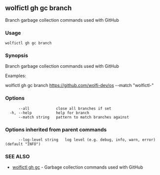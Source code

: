 ## wolfictl gh gc branch

Branch garbage collection commands used with GitHub

### Usage

```
wolfictl gh gc branch
```

### Synopsis

Branch garbage collection commands used with GitHub

Examples:

wolfictl gh gc branch https://github.com/wolfi-dev/os --match "wolfictl-"


### Options

```
      --all            close all branches if set
  -h, --help           help for branch
      --match string   pattern to match branches against
```

### Options inherited from parent commands

```
      --log-level string   log level (e.g. debug, info, warn, error) (default "INFO")
```

### SEE ALSO

* [wolfictl gh gc](wolfictl_gh_gc.md)	 - Garbage collection commands used with GitHub

